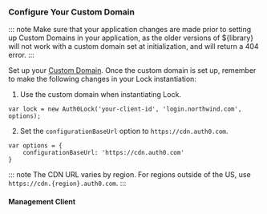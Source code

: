 ### Configure Your Custom Domain

::: note
Make sure that your application changes are made prior to setting up Custom Domains in your application, as the older versions of ${library} will not work with a custom domain set at initialization, and will return a 404 error.
:::

Set up your [Custom Domain](/custom-domains). Once the custom domain is set up, remember to make the following changes in your Lock instantiation:

1. Use the custom domain when instantiating Lock.

```
var lock = new Auth0Lock('your-client-id', 'login.northwind.com', options);
```

2. Set the `configurationBaseUrl` option to `https://cdn.auth0.com`.

```
var options = {
	configurationBaseUrl: 'https://cdn.auth0.com'
}
```

::: note
The CDN URL varies by region. For regions outside of the US, use `https://cdn.{region}.auth0.com`.
:::


#### Management Client

